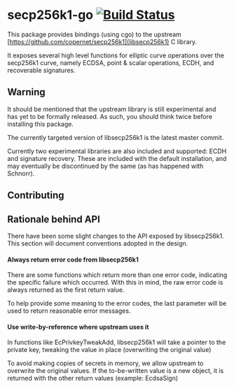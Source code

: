 # secp256k1-go [![Build Status](https://travis-ci.org/copernet/secp256k1-go.svg?branch=master)](https://travis-ci.org/copernet/secp256k1-go)

This package provides bindings (using cgo) to the upstream [https://github.com/copernet/secp256k1](libsecp256k1) C library.

It exposes several high level functions for elliptic curve operations over the 
secp256k1 curve, namely ECDSA, point & scalar operations, ECDH, and recoverable
signatures. 

## Warning

It should be mentioned that the upstream library is still experimental
and has yet to be formally released. As such, you should think twice
before installing this package. 

The currently targeted version of libsecp256k1 is the latest master commit. 

Currently two experimental libraries are also included and supported: ECDH and 
signature recovery. These are included with the default installation, and
may eventually be discontinued by the same (as has happened with Schnorr). 

## Contributing

## Rationale behind API

There have been some slight changes to the API exposed by libsecp256k1. 
This section will document conventions adopted in the design. 

#### Always return error code from libsecp256k1
There are some functions which return more than one error code, indicating
the specific failure which occurred. With this in mind, the raw error
code is always returned as the first return value. 

To help provide some meaning to the error codes, the last parameter will
be used to return reasonable error messages.

#### Use write-by-reference where upstream uses it
In functions like EcPrivkeyTweakAdd, libsecp256k1 will take a pointer
to the private key, tweaking the value in place (overwriting the original value)

To avoid making copies of secrets in memory, we allow upstream to
overwrite the original values. If the to-be-written value is a new object,
it is returned with the other return values (example: EcdsaSign)
  
